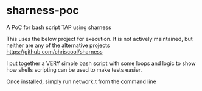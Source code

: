# sharness-poc
A PoC for bash script TAP using sharness

This uses the below project for execution. It is not actively maintained, but neither are any of the alternative projects
https://github.com/chriscool/sharness


I put together a VERY simple bash script with some loops and logic to show how shells scripting can be used to make tests easier.

Once installed, simply run network.t from the command line
